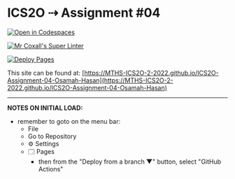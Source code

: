 # ICS2O ⇢ Assignment #04

[![Open in Codespaces](https://classroom.github.com/assets/launch-codespace-7f7980b617ed060a017424585567c406b6ee15c891e84e1186181d67ecf80aa0.svg)](https://classroom.github.com/open-in-codespaces?assignment_repo_id=11062805)

[![Mr Coxall's Super Linter](https://github.com/MTHS-ICS2O-2-2022/ICS2O-Assignment-04-Osamah-Hasan/workflows/Mr%20Coxall's%20Super%20Linter/badge.svg)](https://github.com/MTHS-ICS2O-2-2022/ICS2O-Assignment-04-Osamah-Hasan/actions)

[![Deploy Pages](https://github.com/MTHS-ICS2O-2-2022/ICS2O-Assignment-04-Osamah-Hasan/workflows/Deploy%20Pages/badge.svg)](https://github.com/MTHS-ICS2O-2-2022/ICS2O-Assignment-04-Osamah-Hasan/actions)

This site can be found at: [https://MTHS-ICS2O-2-2022.github.io/ICS2O-Assignment-04-Osamah-Hasan](https://MTHS-ICS2O-2-2022.github.io/ICS2O-Assignment-04-Osamah-Hasan)

---

**NOTES ON INITIAL LOAD:**
- remember to goto on the menu bar:
  - File
  - Go to Repository
  - ⚙ Settings
  - 🗔 Pages
    - then from the "Deploy from a branch ▼" button, select "GitHub Actions"

